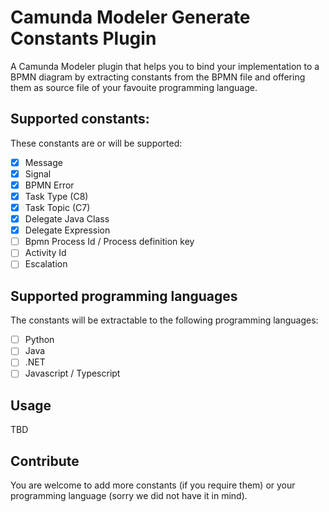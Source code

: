 # Camunda Modeler Generate Constants Plugin

A Camunda Modeler plugin that helps you to bind your implementation to a BPMN diagram by extracting constants from the BPMN file and offering them as source file of your favouite programming language.

## Supported constants:

These constants are or will be supported:

- [x] Message
- [x] Signal
- [x] BPMN Error
- [x] Task Type (C8)
- [x] Task Topic (C7)
- [x] Delegate Java Class
- [x] Delegate Expression
- [ ] Bpmn Process Id / Process definition key
- [ ] Activity Id
- [ ] Escalation

## Supported programming languages

The constants will be extractable to the following programming languages:

- [ ] Python
- [ ] Java
- [ ] .NET
- [ ] Javascript / Typescript

## Usage

TBD

## Contribute

You are welcome to add more constants (if you require them) or your programming language (sorry we did not have it in mind).
